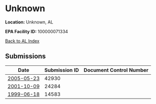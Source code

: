 # Unknown

**Location:** Unknown, AL

**EPA Facility ID:** 100000071334

[Back to AL Index](../../index.md)

## Submissions

| Date | Submission ID | Document Control Number |
|------|--------------|-------------------------|
| [2005-05-23](submissions/42930.md) | 42930 |  |
| [2001-10-09](submissions/24284.md) | 24284 |  |
| [1999-06-18](submissions/14583.md) | 14583 |  |
